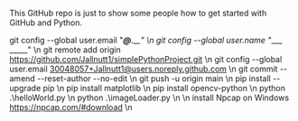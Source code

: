 This GitHub repo is just to show some people how to get started with GitHub and Python. 

git config --global user.email "____@___.__" \n
git config --global user.name "____ _____"   \n
git remote add origin https://github.com/Jallnutt1/simplePythonProject.git \n
git config --global user.email 30048057+Jallnutt1@users.noreply.github.com \n
git commit --amend --reset-author --no-edit \n
git push -u origin main \n
pip install --upgrade pip \n
pip install matplotlib \n
pip install opencv-python \n
python .\helloWorld.py \n
python .\imageLoader.py \n
\n
install Npcap on Windows https://npcap.com/#download \n


